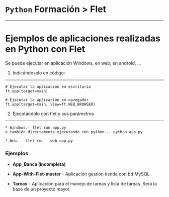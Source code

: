 # `Python` Formación > Flet
---------------------------------------------------------------------------------

Ejemplos de aplicaciones realizadas en Python con Flet
=======================================================


Se puede ejecutar en aplicación Windows, en web, en android, ...

1) Indicándoselo en código:
---------------------------
    # Ejecutar la aplicación en escritorio
    ft.app(target=main)

    # Ejecutar la aplicación en navegador
    ft.app(target=main, view=ft.WEB_BROWSER)


2) Ejecutándolo con flet y sus parámetros
---------------------------------------
    * Windows.- flet run app.py      
    o también directamente ejecutando con python.-  python app.py

    * Web.-  flet run --web app.py


### Ejemplos

- **App_Banca (incompleta)**
- **App-With-Flet-master** - Aplicación gestión tienda con bd MySQL

- **Tareas** - Aplicación para el manejo de tareas y lista de tareas. Será la base de un proyecto mayor.

